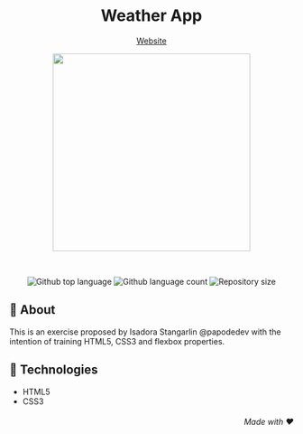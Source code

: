 <div align=center> 
 
 # Weather App
 
<a href="https://rebeccanayala.github.io/Weather-App">Website</a>
 
<a href="https://rebeccanayala.github.io/Weather-App"><img src="https://i.postimg.cc/VN4hDSWM/imagem.png" width="350px"></a>
 
</div>

<br>

<p align="center">

<img alt="Github top language" src="https://img.shields.io/github/languages/top/rebeccanayala/weather-app?color=000000">

<img alt="Github language count" src="https://img.shields.io/github/languages/count/rebeccanayala/weather-app?color=000000">

<img alt="Repository size" src="https://img.shields.io/github/repo-size/rebeccanayala/weather-app?color=000000">
 
</p>

## :dart: About

This is an exercise proposed by Isadora Stangarlin @papodedev with the intention of training HTML5, CSS3 and flexbox properties.

##  :rocket: Technologies

* HTML5
* CSS3 

<div align="right">

###### Made with :heart:
 
</div>







